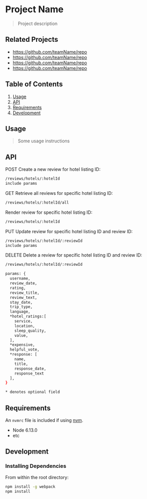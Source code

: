 # Project Name

> Project description

## Related Projects

  - https://github.com/teamName/repo
  - https://github.com/teamName/repo
  - https://github.com/teamName/repo
  - https://github.com/teamName/repo

## Table of Contents

1. [Usage](#Usage)
1. [API](#API)
1. [Requirements](#requirements)
1. [Development](#development)

## Usage

> Some usage instructions

## API

POST
Create a new review for hotel listing ID:
```sh
/reviews/hotels/:hotelId
include params
```

GET
Retrieve all reviews for specific hotel listing ID:
```sh
/reviews/hotels/:hotelId/all
```
Render review for specific hotel listing ID:
```sh
/reviews/hotels/:hotelId
```

PUT
Update review for specific hotel listing ID and review ID:
```sh
/reviews/hotels/:hotelId/:reviewId
include params
```

DELETE
Delete a review for specific hotel listing ID and review ID:
```sh
/reviews/hotels/:hotelId/:reviewId
```

```sh
params: {
  username,
  review_date,
  rating,
  review_title,
  review_text,
  stay_date,
  trip_type,
  language,
  *hotel_ratings:[
    service,
    location,
    sleep_quality,
    value,
  ],
  *expensive,
  helpful_vote,
  *response: [
    name,
    title,
    response_date,
    response_text
  ],
}

* denotes optional field
```

## Requirements

An `nvmrc` file is included if using [nvm](https://github.com/creationix/nvm).

- Node 6.13.0
- etc

## Development

### Installing Dependencies

From within the root directory:

```sh
npm install -g webpack
npm install
```

